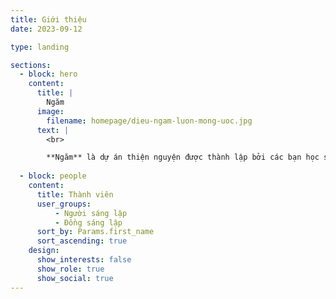 ```yaml
---
title: Giới thiệu
date: 2023-09-12

type: landing

sections:
  - block: hero
    content:
      title: |
        Ngăm
      image:
        filename: homepage/dieu-ngam-luon-mong-uoc.jpg
      text: |
        <br>

        **Ngăm** là dự án thiện nguyện được thành lập bởi các bạn học sinh cấp ba với mong muốn được mang lại hạnh phúc cho trẻ Tây Nguyên.
  
  - block: people
    content:
      title: Thành viên
      user_groups:
          - Người sáng lập
          - Đồng sáng lập
      sort_by: Params.first_name
      sort_ascending: true
    design:
      show_interests: false
      show_role: true
      show_social: true
---
```

